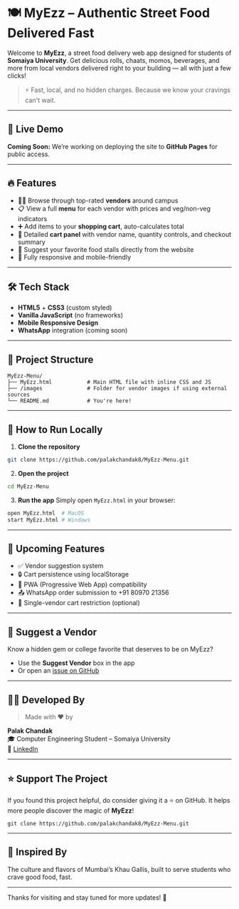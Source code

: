 # 🍽️ MyEzz – Authentic Street Food Delivered Fast

Welcome to **MyEzz**, a street food delivery web app designed for students of **Somaiya University**. Get delicious rolls, chaats, momos, beverages, and more from local vendors delivered right to your building — all with just a few clicks!

> ⚡ Fast, local, and no hidden charges. Because we know your cravings can't wait.

---

## 🚀 Live Demo
**Coming Soon:** We’re working on deploying the site to **GitHub Pages** for public access.

---

## 🔥 Features

- 🧑‍🍳 Browse through top-rated **vendors** around campus
- 📋 View a full **menu** for each vendor with prices and veg/non-veg indicators
- ➕ Add items to your **shopping cart**, auto-calculates total
- 💾 Detailed **cart panel** with vendor name, quantity controls, and checkout summary
- 💬 Suggest your favorite food stalls directly from the website
- 📱 Fully responsive and mobile-friendly

---

## 🛠️ Tech Stack

- **HTML5** + **CSS3** (custom styled)
- **Vanilla JavaScript** (no frameworks)
- **Mobile Responsive Design**
- **WhatsApp** integration (coming soon)

---

## 📁 Project Structure

```
MyEzz-Menu/
├── MyEzz.html           # Main HTML file with inline CSS and JS
├── /images              # Folder for vendor images if using external sources
└── README.md            # You're here!
```

---

## 🥪 How to Run Locally

1. **Clone the repository**
```bash
git clone https://github.com/palakchandak8/MyEzz-Menu.git
```

2. **Open the project**
```bash
cd MyEzz-Menu
```

3. **Run the app**
Simply open `MyEzz.html` in your browser:
```bash
open MyEzz.html  # MacOS
start MyEzz.html # Windows
```

---

## 📆 Upcoming Features

- ✅ Vendor suggestion system
- 🔒 Cart persistence using localStorage
- 📱 PWA (Progressive Web App) compatibility
- 📤 WhatsApp order submission to +91 80970 21356
- 🚫 Single-vendor cart restriction (optional)

---

## 📢 Suggest a Vendor
Know a hidden gem or college favorite that deserves to be on MyEzz?
- Use the **Suggest Vendor** box in the app
- Or open an [issue on GitHub](https://github.com/palakchandak8/MyEzz-Menu/issues)

---

## 👨‍💻 Developed By

> Made with ❤️ by

**Palak Chandak**  
🎓 Computer Engineering Student – Somaiya University  
🔗 [LinkedIn](linkedin.com/in/palak-chandak-860b30303) 

---

## ⭐ Support The Project

If you found this project helpful, do consider giving it a ⭐ on GitHub. It helps more people discover the magic of **MyEzz**!

```
git clone https://github.com/palakchandak8/MyEzz-Menu.git
```

---

## 📍 Inspired By

The culture and flavors of Mumbai’s Khau Gallis, built to serve students who crave good food, fast.

---

Thanks for visiting and stay tuned for more updates! 🍜
